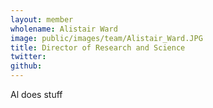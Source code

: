 ```yaml
---
layout: member
wholename: Alistair Ward
image: public/images/team/Alistair_Ward.JPG
title: Director of Research and Science
twitter: 
github: 
---
```


Al does stuff